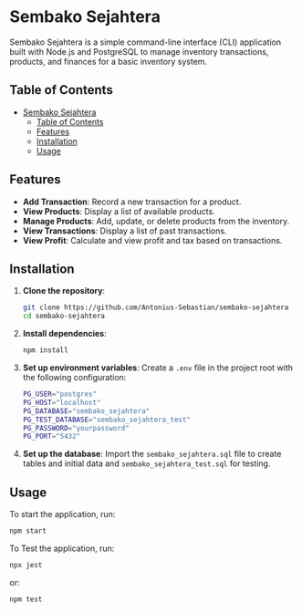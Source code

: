 # Sembako Sejahtera

Sembako Sejahtera is a simple command-line interface (CLI) application built with Node.js and PostgreSQL to manage inventory transactions, products, and finances for a basic inventory system.

## Table of Contents

-   [Sembako Sejahtera](#sembako-sejahtera)
    -   [Table of Contents](#table-of-contents)
    -   [Features](#features)
    -   [Installation](#installation)
    -   [Usage](#usage)

## Features

-   **Add Transaction**: Record a new transaction for a product.
-   **View Products**: Display a list of available products.
-   **Manage Products**: Add, update, or delete products from the inventory.
-   **View Transactions**: Display a list of past transactions.
-   **View Profit**: Calculate and view profit and tax based on transactions.

## Installation

1. **Clone the repository**:
    ```bash
    git clone https://github.com/Antonius-Sebastian/sembako-sejahtera
    cd sembako-sejahtera
    ```
2. **Install dependencies**:
    ```bash
    npm install
    ```
3. **Set up environment variables**: Create a `.env` file in the project root with the following configuration:
    ```bash
    PG_USER="postgres"
    PG_HOST="localhost"
    PG_DATABASE="sembako_sejahtera"
    PG_TEST_DATABASE="sembako_sejahtera_test"
    PG_PASSWORD="yourpassword"
    PG_PORT="5432"
    ```
4. **Set up the database**: Import the `sembako_sejahtera.sql` file to create tables and initial data and `sembako_sejahtera_test.sql` for testing.

## Usage

To start the application, run:

```bash
npm start
```

To Test the application, run:

```bash
npx jest
```

or:

```bash
npm test
```
